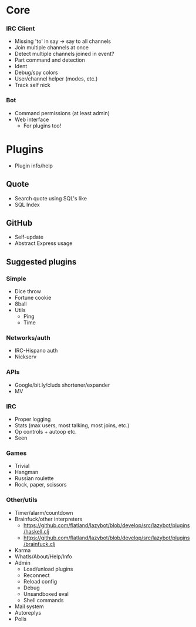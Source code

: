 # Core

### IRC Client

- Missing 'to' in say -> say to all channels
- Join multiple channels at once
- Detect multiple channels joined in event?
- Part command and detection
- Ident
- Debug/spy colors
- User/channel helper (modes, etc.)
- Track self nick

### Bot

- Command permissions (at least admin)
- Web interface
   - For plugins too!

# Plugins

- Plugin info/help

## Quote

- Search quote using SQL's like
- SQL Index

## GitHub

- Self-update
- Abstract Express usage

## Suggested plugins

### Simple
- Dice throw
- Fortune cookie
- 8ball
- Utils
   - Ping
   - Time

### Networks/auth
- IRC-Hispano auth
- Nickserv

### APIs
- Google/bit.ly/cluds shortener/expander
- MV

### IRC
- Proper logging
- Stats (max users, most talking, most joins, etc.)
- Op controls + autoop etc.
- Seen

### Games
- Trivial
- Hangman
- Russian roulette
- Rock, paper, scissors

### Other/utils
- Timer/alarm/countdown
- Brainfuck/other interpreters
   - https://github.com/flatland/lazybot/blob/develop/src/lazybot/plugins/haskell.clj
   - https://github.com/flatland/lazybot/blob/develop/src/lazybot/plugins/brainfuck.clj
- Karma
- WhatIs/About/Help/Info
- Admin
   - Load/unload plugins
   - Reconnect
   - Reload config
   - Debug
   - Unsandboxed eval
   - Shell commands
- Mail system
- Autoreplys
- Polls
